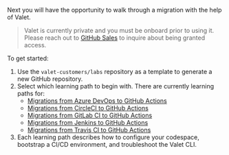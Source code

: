 Next you will have the opportunity to walk through a migration with the help of Valet. 

> Valet is currently private and you must be onboard prior to using it. Please reach out to [GitHub Sales](https://github.com/enterprise/contact) to inquire about being granted access. 

To get started:
1. Use the ```valet-customers/labs``` repository as a template to generate a new GitHub repository.
2. Select which learning path to begin with. There are currently learning paths for:
   - [Migrations from Azure DevOps to GitHub Actions](https://github.com/valet-customers/labs/blob/main/azure_devops/readme.md)
   - [Migrations from CircleCI to GitHub Actions](https://github.com/valet-customers/labs/blob/main/circle_ci/readme.md)
   - [Migrations from GitLab CI to GitHub Actions](https://github.com/valet-customers/labs/blob/main/gitlab/readme.md)
   - [Migrations from Jenkins to GitHub Actions](https://github.com/valet-customers/labs/blob/main/jenkins/readme.md)
   - [Migrations from Travis CI to GitHub Actions](https://github.com/valet-customers/labs/blob/main/travis/readme.md)
3. Each learning path describes how to configure your codespace, bootstrap a CI/CD environment, and troubleshoot the Valet CLI.
